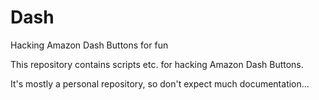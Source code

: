 # Dash
Hacking Amazon Dash Buttons for fun

This repository contains scripts etc. for hacking Amazon Dash Buttons.

It's mostly a personal repository, so don't expect much documentation...

